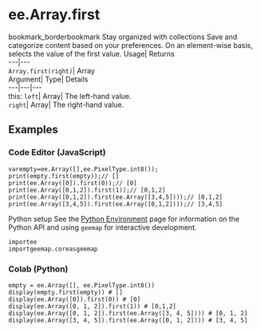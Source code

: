  
#  ee.Array.first 
bookmark_borderbookmark Stay organized with collections  Save and categorize content based on your preferences. 
On an element-wise basis, selects the value of the first value. Usage| Returns  
---|---  
`Array.first(right)`| Array  
Argument| Type| Details  
---|---|---  
this: `left`| Array| The left-hand value.  
`right`| Array| The right-hand value.  
## Examples
### Code Editor (JavaScript)
```
varempty=ee.Array([],ee.PixelType.int8());
print(empty.first(empty));// []
print(ee.Array([0]).first(0));// [0]
print(ee.Array([0,1,2]).first(1));// [0,1,2]
print(ee.Array([0,1,2]).first(ee.Array([3,4,5])));// [0,1,2]
print(ee.Array([3,4,5]).first(ee.Array([0,1,2])));// [3,4,5]
```

Python setup
See the [ Python Environment](https://developers.google.com/earth-engine/guides/python_install) page for information on the Python API and using `geemap` for interactive development.
```
importee
importgeemap.coreasgeemap
```

### Colab (Python)
```
empty = ee.Array([], ee.PixelType.int8())
display(empty.first(empty)) # []
display(ee.Array([0]).first(0)) # [0]
display(ee.Array([0, 1, 2]).first(1)) # [0,1,2]
display(ee.Array([0, 1, 2]).first(ee.Array([3, 4, 5]))) # [0, 1, 2]
display(ee.Array([3, 4, 5]).first(ee.Array([0, 1, 2]))) # [3, 4, 5]
```

